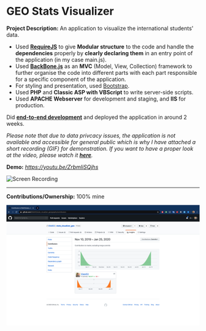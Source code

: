 # GEO Stats Visualizer

**Project Description:** An application to visualize the international students' data.
* Used **[RequireJS](https://requirejs.org/)** to give **Modular structure** to the code and handle the **dependencies** properly by **clearly declaring them** in an entry point of the application (in my case main.js).
* Used **[BackBone.js](https://backbonejs.org/#)** as an **MVC** (Model, View, Collection) framework to further organise the code into different parts with each part responsible for a specific component of the application.
* For styling and presentation, used [Bootstrap](https://getbootstrap.com/).
* Used **PHP** and **Classic ASP with VBScript** to write server-side scripts.
* Used **APACHE Webserver** for development and staging, and **IIS** for production.

Did **[end-to-end development](http://www.rapidsofttechnologies.com/end-to-end-website-development.php)** and deployed the application in around 2 weeks.

*Please note that due to data privcacy issues, the application is not available and accessible for general public which is why I have attached a short recording (GIF) for demonstration. If you want to have a proper look at the video, please watch it **[here](https://youtu.be/ZrbmliSQjhs)**.*

**Demo:** *https://youtu.be/ZrbmliSQjhs*

![Screen Recording](https://github.com/Ebbi53/past_projects_demos/blob/master/10.%20Stats%20Visualizer/Screen%20Recording%202020-03-11%20at%205.51.48%20AM-Updated.gif)

---

**Contributions/Ownership:** 100% mine

![Screen Capture](https://github.com/Ebbi53/past_projects_demos/blob/master/10.%20Stats%20Visualizer/Screenshot%202020-01-25%20at%201.49.25%20AM.png)
